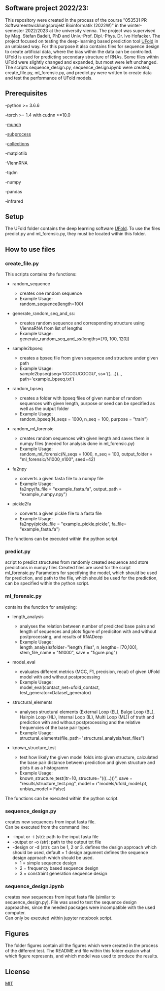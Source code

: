 ## Software project 2022/23:

This repository were created in the process of the course "053531 PR Softwareentwicklungsprojekt Bioinformatik (2022W)" in the winter-semester 2022/2023 at the university vienna. The project was supervised by Mag. Stefan Badelt, PhD and Univ.-Prof. Dipl.-Phys. Dr. Ivo Hofacker.
The project focused on testing the deep-learning based prediction tool [UFold](https://github.com/uci-cbcl/UFold) in an unbiased way. For this purpose it also contains files for  sequence design to create artificial data, where the bias within the data can be controlled. <br>
UFold is used for predicting secondary structure of RNAs. Some files within UFold were slightly changed and expanded, but most were left unchanged. The scripts sequence_design.py, sequence_design.ipynb were created, create_file.py, ml_forensic.py, and predict.py were written to create data and test the performance of UFold models.

## Prerequisites
-python >= 3.6.6

-torch >= 1.4 with cudnn >=10.0

-[munch](https://pypi.org/project/munch/2.0.2/)

-[subprocess](https://docs.python.org/3/library/subprocess.html)

-[collections](https://docs.python.org/2.7/library/collections.html#)

-matplotlib

-ViennRNA

-tqdm

-numpy

-pandas

-infrared

## Setup

The UFold folder contains the deep learning software [UFold](https://github.com/uci-cbcl/UFold). To use the files predict.py and ml_forensic.py, they must be located within this folder.

## How to use files

### create_file.py
This scripts contains the functions:
<list>
- random_sequence
    - creates one random sequence
    - Example Usage: <br>
      random_sequence(length=100)
    
- generate_random_seq_and_ss:  
    - creates random sequence and corresponding structure using ViennaRNA from list of lengths
    - Example Usage: <br>
      generate_random_seq_and_ss(lengths=[70, 100, 120])
    
- sample2bpseq
    - creates a bpseq file from given sequence and structure under given path
    - Example Usage: <br>
      sample2bpseq(seq='GCCGUCGCGU', ss='((....)).., path='example_bpseq.txt')
    
- random_bpseq
    - creates a folder with bpseq files of given number of random sequences with given length, purpose or seed can be specified as well as the output folder
    - Example Usage: <br>
      random_bpseq(N_seqs = 1000, n_seq = 100, purpose = "train")
    
- random_ml_forensic
    - creates random sequences with given length and saves them in numpy files (needed for analysis done in ml_forensic.py)
    - Example Usage: <br>
      random_ml_forensic(N_seqs = 1000, n_seq = 100, output_folder = "ml_forensic/N1000_n100", seed=42)
      
- fa2npy
    - converts a given fasta file to a numpy file
    - Example Usage: <br>
      fa2npy(fa_file = "example_fasta.fa", output_path = "example_numpy.npy")
      
- pickle2fa
    - converts a given pickle file to a fasta file
    - Example Usage: <br>
      fa2npy(pickle_file = "example_pickle.pickle", fa_file= "example_fasta.fa")
      
The functions can be executed within the python script.

### predict.py
script to predict structures from randomly created sequence and store predictions in numpy files
Created files are used for the script ml_forensic.py
Parameters for specifying the model, which should be used for prediction, and path to the file, which should be used for the prediction, can be specified within the python script.

### ml_forensic.py
contains the function for analysing:
- length_analysis
    - analyses the relation between number of predicted base pairs and length of sequences and plots figure of prediciton with and without postprocessing, and results of RNADeep
    - Example Usage:  <br>
        length_analysis(folder="length_files", n_lengths= \[70,100\], stem_file_name = "N1000", save = "figure.png")
        
- model_eval
    - evaluates different metrics (MCC, F1, precision, recal) of given UFold model with and without postprocessing
    - Example Usage:  <br>
        model_eval(contact_net=ufold_contact, test_generator=Dataset_generator)
        
- structural_elements
    - analyses structural elements (External Loop (EL), Bulge Loop (BL), Hairpin Loop (HL), Internal Loop (IL), Multi Loop (ML)) of truth and prediction with and without postprocessing and the relative frequencies of the base pair types
    - Example Usage:  <br>
        structural_elements(file_path="structural_analysis/test_files")
        
- known_structure_test
    - test how likely the given model folds into given structure, calculated the base pair distance between prediction and given structure and plots it as a histogramm
    - Example Usage:  <br>
        known_structure_test(itr=10, structure="(((...)))", save = "results/structure_test.png", model = r"models/ufold_model.pt, unbias_model = False)
        
The functions can be executed within the python script.

### sequence_design.py
creates new sequences from input fasta file. <br>
Can be executed from the command line: <br>
* -input or -i (str): path to the input fasta file
* -output or -o (str): path to the output txt file
* -design or -d (str): can be 1, 2 or 3. defines the design approach which should be used, default = 1
design argument defines the sequence design approach which should be used.   <br>
    * 1 = simple sequence design  <br>
    * 2 = frequency based sequence design  <br>
    * 3 = constraint generation sequence design  <br>

### sequence_design.ipynb
creates new sequences from input fasta file (similar to sequence_design.py). File was used to test the sequence design approaches, since the needed packages were incompatible with the used computer.  <br>
Can only be executed within jupyter notebook script.

## Figures
The folder figures contain all the figures which were created in the process of the different test. The README.md file within this folder explain what which figure represents, and which model was used to produce the results. 

## License

[MIT](https://choosealicense.com/licenses/mit/)

